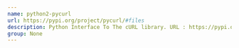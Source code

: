 ```yaml
---
name: python2-pycurl
url: https://pypi.org/project/pycurl/#files
description: Python Interface To The cURL library. URL : https://pypi.org/project/pycurl/#files Groups : None
group: None
---
```

